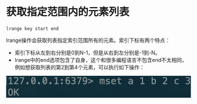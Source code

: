 # 获取指定范围内的元素列表

```text
lrange key start end
```

lrange操作会获取列表指定索引范围所有的元素。索引下标有两个特点：

* 索引下标从左到右分别是0到N-1，但是从右到左分别是-1到-N。 
* lrange中的end选项包含了自身，这个和很多编程语言不包含end不太相同，例如想获取列表的第2到第4个元素，可以执行如下操作：

![](../../.gitbook/assets/image%20%2889%29.png)

